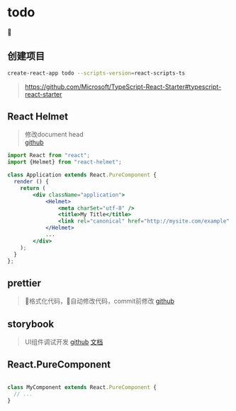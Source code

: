 # todo

## 创建项目
```bash
create-react-app todo --scripts-version=react-scripts-ts
```
> https://github.com/Microsoft/TypeScript-React-Starter#typescript-react-starter

## React Helmet
> 修改document head  
  [github](https://github.com/nfl/react-helmet)

``` jsx
import React from "react";
import {Helmet} from "react-helmet";

class Application extends React.PureComponent {
  render () {
    return (
        <div className="application">
            <Helmet>
                <meta charSet="utf-8" />
                <title>My Title</title>
                <link rel="canonical" href="http://mysite.com/example" />
            </Helmet>
            ...
        </div>
    );
  }
};
```

## prettier
> 格式化代码，自动修改代码，commit前修改
  [github](https://github.com/facebookincubator/create-react-app/blob/master/packages/react-scripts/template/README.md#formatting-code-automatically)

## storybook
> UI组件调试开发
  [github](https://github.com/storybooks/storybook)
  [文档](https://storybook.js.org/basics/introduction/)

## React.PureComponent
```jsx

class MyComponent extends React.PureComponent {
  // ...
}
```
